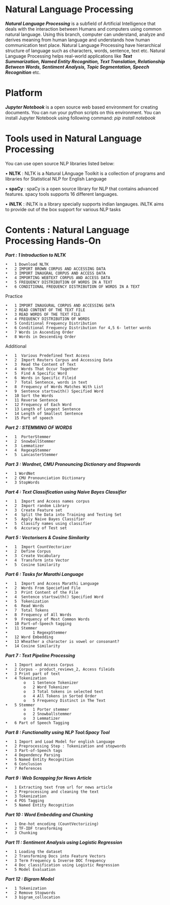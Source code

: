 # Natural Language Processing
   ***Natural Language Processing*** is a subfield of Artificial Intelligence that deals with the interaction between Humans and computers using common natural language. Using this branch, computer can understand, analyze and derives meaning from human language and understands how
   human communication text place. Natural Language Processing have hierarchical structure of language such as characters, words, sentence, text etc. Natural Language Processing helps real-world applications like ***Text Summarization, Named Entity Recognition, Text Translation, Relationship Between Words, Sentiment Analysis, Topic Segmentation, Speech Recognition*** etc.
 
# Platform
  ***Jupyter Notebook*** is a open source web based environment for creating documents. You can run your python scripts on this environment. You can install Jupyter Notebook  using following command: *pip install notebook*

# Tools used in Natural Language Processing

  You can use open source NLP libraries listed below:
  
  • **NLTK** : NLTK is a Natural LAnguage Toolkit is a collection of programs and libraries for Statistical NLP for English Language
  
  • **spaCy** : spaCy is a open source library for NLP that contains advanced features. spacy tools supports 16 different languages.
    
  • **iNLTK** : iNLTK is a library specially supports indian langauges. iNLTK aims to provide out of the box support for various NLP tasks
  
  
# Contents : Natural Language Processing Hands-On

***Part : 1  Introduction to NLTK***  

	•	1 Download NLTK
	•	2 IMPORT BROWN CORPUS AND ACCESSING DATA
	•	3 IMPORT INAUGRAL CORPUS AND ACCESS DATA
	•	4 IMPORTING WEBTEXT CORPUS AND ACCESS DATA
	•	5 FREQUENCY DISTRIBUTION OF WORDS IN A TEXT
	•	6 CONDITIONAL FREQUENCY DISTRIBUTION OF WORDS IN A TEXT
	
Practice

	•	1 IMPORT INAUGURAL CORPUS AND ACCESSING DATA
	•	2 READ CONTENT OF THE TEXT FILE
	•	3 READ WORDS OF THE TEXT FILE
	•	4 FREQUENCY DISTRIBUTION OF WORDS
	•	5 Conditional Frequency Distribution
	•	6 Conditional Frequency Distribution for 4,5 6- letter words
	•	7 Words in Ascending Order
	•	8 Words in Descending Order
	
Additional

	•	1  Various Predefined Text Access
	•	2  Import Reuters Corpus and Accessing Data
	•	3  Read the Content of Text
	•	4  Words That Occur Together
	•	5  Find A Specific Word
	•	6  Words in Specific Fileid
	•	7  Total Sentence, words in text
	•	8  Frequency of Words Matches With List
	•	9  Sentence startswith() Specified Word
	•	10 Sort the Words
	•	11 Reverse Sentence
	•	12 Frequency of Each Word
	•	13 Length of Longest Sentence
	•	14 Length of Smallest Sentence
	•	15 Part of speech

***Part 2 : STEMMING OF WORDS***

	•	1  PorterStemmer
	•	2  SnowballStemmer
	•	3  Lemmatizer
	•	4  RegexpStemmer
	•	5  LancasterStemmer

***Part 3 : Wordnet, CMU Pronouncing Dictionary and Stopwords***

	•	1 WordNet
	•	2 CMU Pronounciation Dictionary
	•	3 StopWords

***Part 4 : Text Classification using Naive Bayes Classifier***

	•	1  Import and Access names corpus
	•	2  Import random Library
	•	3  Create Feature set
	•	4  Split the Data into Training and Testing Set
	•	5  Apply Naive Bayes Classifier
	•	5  Classify names using classifier
	•	6  Accuracy of Test set

***Part 5 : Vectorisers & Cosine Similarity***
	
	•	1  Import CountVectorizer
	•	2  Define Corpus
	•	3  Create Vocabulary
	•	4  Transform into Vector
	•	5  Cosine Similarity

***Part 6 : Tasks for Marathi Language***

	•	1  Import and Access Marathi Language
	•	2  Words From Speciefied File
	•	3  Print Content of the File
	•	4  Sentence startswith() Specified Word
	•	5  Tokenization
	•	6  Read Words
	•	7  Total Tokens
	•	8  Frequency of All Words
	•	9  Frequency of Most Common Words
	•	10 Part-of-Speech tagging
	•	11 Stemmer
	•			1 RegexpStemmer
	•	12 Word Embedding
	•	13 Wheather a character is vowel or consonant?
	•	14 Cosine Similarity	

***Part 7 :  Text Pipeline Processing***

	•	1 Import and Access Corpus
	•	2 Corpus - product_reviews_2, Access fileids
	•	3 Print part of text
	•	4 Tokenization
			o	1 Sentence Tokenizer
			o	2 Word Tokenizer
			o	3 Total tokens in selected text
			o	4 All Tokens in Sorted Order
			o	5 Frequency Distinct in The Text
	•	5 Stemmer
			o	1 Porter stemmer
			o	2 Snowballstemmer
			o	3 Lemmatizer
	•	6 Part of Speech Tagging
	
***Part 8 : Functionality using NLP Tool:Spacy Tool***

	•	1 Import and Load Model for english Language
	•	2 Preprocessing Step : Tokenization and stopwords
	•	3 Part-of-Speech tags
	•	4 Dependency Parsing
	•	5 Named Entity Recognition
	•	6 Conclusion
	•	7 References

***Part 9 : Web Scrapping for News Article***

	•	1 Extracting text from url for news article
	•	2 Preprocessing and cleaning the text
	•	3 Tokenization
	•	4 POS Tagging
	•	5 Named Entity Recognition
	
***Part 10 : Word Embedding and Chunking***

	•  	1 One-hot encoding (CountVectorizing)
	•	2 TF-IDF transforming
	•	3 Chunking
	
***Part 11 : Sentiment Analysis using Logistic Regression***

	•	1 Loading the dataset	
	•	2 Transforming Docs into Feature Vectors
	•	3 Term Frequency & Inverse DOC frequency
	•	4 Doc classification using Logistic Regression
	•	5 Model Evaluation
	
***Part 12 : Bigram Model***

	•	1 Tokenization
	•	2 Remove Stopwords
	•	3 bigram_collocation		
